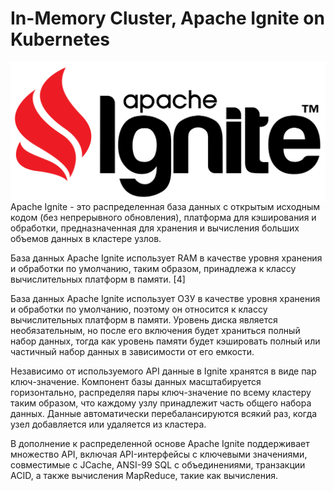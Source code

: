 # In-Memory Cluster, Apache Ignite on Kubernetes #

<img align="right" src="./assets/1200px-Apache_Ignite_logo.svg.png">

Apache Ignite - это распределенная база данных с открытым исходным кодом (без непрерывного обновления), платформа для кэширования и обработки, предназначенная для хранения и вычисления больших объемов данных в кластере узлов.

База данных Apache Ignite использует RAM в качестве уровня хранения и обработки по умолчанию, таким образом, принадлежа к классу вычислительных платформ в памяти. [4] 

База данных Apache Ignite использует ОЗУ в качестве уровня хранения и обработки по умолчанию, поэтому он относится к классу вычислительных платформ в памяти. Уровень диска является необязательным, но после его включения будет храниться полный набор данных, тогда как уровень памяти будет кэшировать полный или частичный набор данных в зависимости от его емкости.

Независимо от используемого API данные в Ignite хранятся в виде пар ключ-значение. Компонент базы данных масштабируется горизонтально, распределяя пары ключ-значение по всему кластеру таким образом, что каждому узлу принадлежит часть общего набора данных. Данные автоматически перебалансируются всякий раз, когда узел добавляется или удаляется из кластера.

В дополнение к распределенной основе Apache Ignite поддерживает множество API, включая API-интерфейсы с ключевыми значениями, совместимые с JCache, ANSI-99 SQL с объединениями, транзакции ACID, а также вычисления MapReduce, такие как вычисления. 


